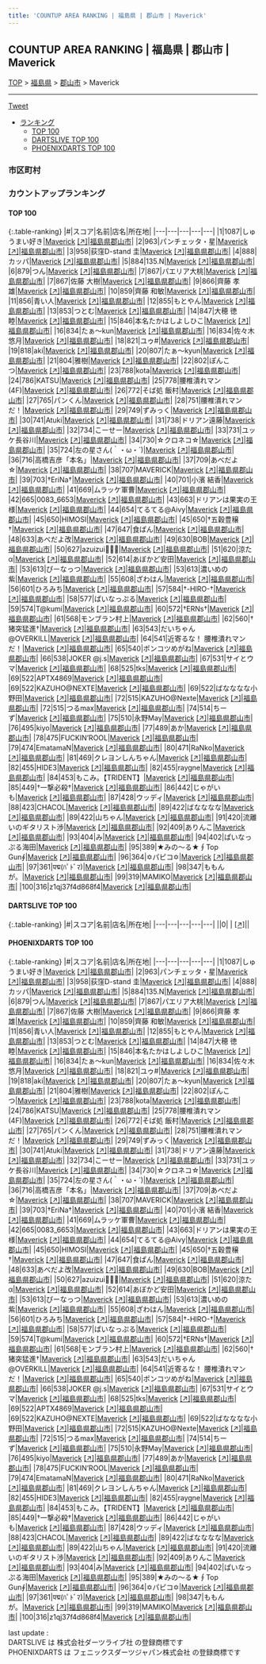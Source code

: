 ```yaml
---
title: 'COUNTUP AREA RANKING | 福島県 | 郡山市 | Maverick'
---
```

## COUNTUP AREA RANKING | 福島県 | 郡山市 | Maverick

[TOP](/darts/rank/) > [福島県](/darts/rank/福島県/) > [郡山市](/darts/rank/福島県/郡山市/) > Maverick

___

<a href="https://twitter.com/share?ref_src=twsrc%5Etfw" data-text="COUNTUP AREA RANKING | 福島県郡山市Maverick" class="twitter-share-button" data-hashtags="DARTSLIVE,PHOENIXDARTS,darts,ダーツ" data-show-count="false">Tweet</a>

* [ランキング](#カウントアップランキング)
    * [TOP 100](#top-100)
    * [DARTSLIVE TOP 100](#dartslive-top-100)
    * [PHOENIXDARTS TOP 100](#phoenixdarts-top-100)

### 市区町村

<ul>

</ul>

### カウントアップランキング

#### TOP 100



{:.table-ranking}
|#|スコア|名前|店名|所在地|
|---|---|---|---|---|
|1|1087|<span class="rank-name-pd">しゅうまい好き</span>|<a href="/darts/rank/shops/8851.html">Maverick</a> <a href="https://vs.phoenixdarts.com/jp/shop/shopDetailInfo/s_8851?s_seq=8851">[↗]</a>|<a href="/darts/rank/福島県/郡山市">福島県郡山市</a>|
|2|963|<span class="rank-name-pd">パンチェッタ・星</span>|<a href="/darts/rank/shops/8851.html">Maverick</a> <a href="https://vs.phoenixdarts.com/jp/shop/shopDetailInfo/s_8851?s_seq=8851">[↗]</a>|<a href="/darts/rank/福島県/郡山市">福島県郡山市</a>|
|3|958|<span class="rank-name-pd">荻窪D-stand 圭</span>|<a href="/darts/rank/shops/8851.html">Maverick</a> <a href="https://vs.phoenixdarts.com/jp/shop/shopDetailInfo/s_8851?s_seq=8851">[↗]</a>|<a href="/darts/rank/福島県/郡山市">福島県郡山市</a>|
|4|888|<span class="rank-name-pd">カッパ</span>|<a href="/darts/rank/shops/8851.html">Maverick</a> <a href="https://vs.phoenixdarts.com/jp/shop/shopDetailInfo/s_8851?s_seq=8851">[↗]</a>|<a href="/darts/rank/福島県/郡山市">福島県郡山市</a>|
|5|884|<span class="rank-name-pd">135.N</span>|<a href="/darts/rank/shops/8851.html">Maverick</a> <a href="https://vs.phoenixdarts.com/jp/shop/shopDetailInfo/s_8851?s_seq=8851">[↗]</a>|<a href="/darts/rank/福島県/郡山市">福島県郡山市</a>|
|6|879|<span class="rank-name-pd">つん</span>|<a href="/darts/rank/shops/8851.html">Maverick</a> <a href="https://vs.phoenixdarts.com/jp/shop/shopDetailInfo/s_8851?s_seq=8851">[↗]</a>|<a href="/darts/rank/福島県/郡山市">福島県郡山市</a>|
|7|867|<span class="rank-name-pd">パエリア大桃</span>|<a href="/darts/rank/shops/8851.html">Maverick</a> <a href="https://vs.phoenixdarts.com/jp/shop/shopDetailInfo/s_8851?s_seq=8851">[↗]</a>|<a href="/darts/rank/福島県/郡山市">福島県郡山市</a>|
|7|867|<span class="rank-name-pd"><span class="pro-icon-pd"></span>佐藤 大樹</span>|<a href="/darts/rank/shops/8851.html">Maverick</a> <a href="https://vs.phoenixdarts.com/jp/shop/shopDetailInfo/s_8851?s_seq=8851">[↗]</a>|<a href="/darts/rank/福島県/郡山市">福島県郡山市</a>|
|9|866|<span class="rank-name-pd">齊藤 孝雄</span>|<a href="/darts/rank/shops/8851.html">Maverick</a> <a href="https://vs.phoenixdarts.com/jp/shop/shopDetailInfo/s_8851?s_seq=8851">[↗]</a>|<a href="/darts/rank/福島県/郡山市">福島県郡山市</a>|
|10|859|<span class="rank-name-pd"><span class="pro-icon-pd"></span>齊藤 和敏</span>|<a href="/darts/rank/shops/8851.html">Maverick</a> <a href="https://vs.phoenixdarts.com/jp/shop/shopDetailInfo/s_8851?s_seq=8851">[↗]</a>|<a href="/darts/rank/福島県/郡山市">福島県郡山市</a>|
|11|856|<span class="rank-name-pd">青い人</span>|<a href="/darts/rank/shops/8851.html">Maverick</a> <a href="https://vs.phoenixdarts.com/jp/shop/shopDetailInfo/s_8851?s_seq=8851">[↗]</a>|<a href="/darts/rank/福島県/郡山市">福島県郡山市</a>|
|12|855|<span class="rank-name-pd">もとやん</span>|<a href="/darts/rank/shops/8851.html">Maverick</a> <a href="https://vs.phoenixdarts.com/jp/shop/shopDetailInfo/s_8851?s_seq=8851">[↗]</a>|<a href="/darts/rank/福島県/郡山市">福島県郡山市</a>|
|13|853|<span class="rank-name-pd">つとむ</span>|<a href="/darts/rank/shops/8851.html">Maverick</a> <a href="https://vs.phoenixdarts.com/jp/shop/shopDetailInfo/s_8851?s_seq=8851">[↗]</a>|<a href="/darts/rank/福島県/郡山市">福島県郡山市</a>|
|14|847|<span class="rank-name-pd"><span class="pro-icon-pd"></span>大穂  徳睦</span>|<a href="/darts/rank/shops/8851.html">Maverick</a> <a href="https://vs.phoenixdarts.com/jp/shop/shopDetailInfo/s_8851?s_seq=8851">[↗]</a>|<a href="/darts/rank/福島県/郡山市">福島県郡山市</a>|
|15|846|<span class="rank-name-pd">本名たかはしよしひこ</span>|<a href="/darts/rank/shops/8851.html">Maverick</a> <a href="https://vs.phoenixdarts.com/jp/shop/shopDetailInfo/s_8851?s_seq=8851">[↗]</a>|<a href="/darts/rank/福島県/郡山市">福島県郡山市</a>|
|16|834|<span class="rank-name-pd">たぁ～kun</span>|<a href="/darts/rank/shops/8851.html">Maverick</a> <a href="https://vs.phoenixdarts.com/jp/shop/shopDetailInfo/s_8851?s_seq=8851">[↗]</a>|<a href="/darts/rank/福島県/郡山市">福島県郡山市</a>|
|16|834|<span class="rank-name-pd">佐々木悠月</span>|<a href="/darts/rank/shops/8851.html">Maverick</a> <a href="https://vs.phoenixdarts.com/jp/shop/shopDetailInfo/s_8851?s_seq=8851">[↗]</a>|<a href="/darts/rank/福島県/郡山市">福島県郡山市</a>|
|18|821|<span class="rank-name-pd">ユゥ#</span>|<a href="/darts/rank/shops/8851.html">Maverick</a> <a href="https://vs.phoenixdarts.com/jp/shop/shopDetailInfo/s_8851?s_seq=8851">[↗]</a>|<a href="/darts/rank/福島県/郡山市">福島県郡山市</a>|
|19|818|<span class="rank-name-pd">aki</span>|<a href="/darts/rank/shops/8851.html">Maverick</a> <a href="https://vs.phoenixdarts.com/jp/shop/shopDetailInfo/s_8851?s_seq=8851">[↗]</a>|<a href="/darts/rank/福島県/郡山市">福島県郡山市</a>|
|20|807|<span class="rank-name-pd">たぁ～kyun</span>|<a href="/darts/rank/shops/8851.html">Maverick</a> <a href="https://vs.phoenixdarts.com/jp/shop/shopDetailInfo/s_8851?s_seq=8851">[↗]</a>|<a href="/darts/rank/福島県/郡山市">福島県郡山市</a>|
|21|804|<span class="rank-name-pd">雅樹</span>|<a href="/darts/rank/shops/8851.html">Maverick</a> <a href="https://vs.phoenixdarts.com/jp/shop/shopDetailInfo/s_8851?s_seq=8851">[↗]</a>|<a href="/darts/rank/福島県/郡山市">福島県郡山市</a>|
|22|802|<span class="rank-name-pd">ぽんこつ</span>|<a href="/darts/rank/shops/8851.html">Maverick</a> <a href="https://vs.phoenixdarts.com/jp/shop/shopDetailInfo/s_8851?s_seq=8851">[↗]</a>|<a href="/darts/rank/福島県/郡山市">福島県郡山市</a>|
|23|788|<span class="rank-name-pd">kota</span>|<a href="/darts/rank/shops/8851.html">Maverick</a> <a href="https://vs.phoenixdarts.com/jp/shop/shopDetailInfo/s_8851?s_seq=8851">[↗]</a>|<a href="/darts/rank/福島県/郡山市">福島県郡山市</a>|
|24|786|<span class="rank-name-pd">KATSU</span>|<a href="/darts/rank/shops/8851.html">Maverick</a> <a href="https://vs.phoenixdarts.com/jp/shop/shopDetailInfo/s_8851?s_seq=8851">[↗]</a>|<a href="/darts/rank/福島県/郡山市">福島県郡山市</a>|
|25|778|<span class="rank-name-pd">腰椎潰れマン(4F)</span>|<a href="/darts/rank/shops/8851.html">Maverick</a> <a href="https://vs.phoenixdarts.com/jp/shop/shopDetailInfo/s_8851?s_seq=8851">[↗]</a>|<a href="/darts/rank/福島県/郡山市">福島県郡山市</a>|
|26|772|<span class="rank-name-pd">そば処 飯村</span>|<a href="/darts/rank/shops/8851.html">Maverick</a> <a href="https://vs.phoenixdarts.com/jp/shop/shopDetailInfo/s_8851?s_seq=8851">[↗]</a>|<a href="/darts/rank/福島県/郡山市">福島県郡山市</a>|
|27|765|<span class="rank-name-pd">パンくん</span>|<a href="/darts/rank/shops/8851.html">Maverick</a> <a href="https://vs.phoenixdarts.com/jp/shop/shopDetailInfo/s_8851?s_seq=8851">[↗]</a>|<a href="/darts/rank/福島県/郡山市">福島県郡山市</a>|
|28|751|<span class="rank-name-pd">腰椎潰れマンだ！</span>|<a href="/darts/rank/shops/8851.html">Maverick</a> <a href="https://vs.phoenixdarts.com/jp/shop/shopDetailInfo/s_8851?s_seq=8851">[↗]</a>|<a href="/darts/rank/福島県/郡山市">福島県郡山市</a>|
|29|749|<span class="rank-name-pd">ずみっく</span>|<a href="/darts/rank/shops/8851.html">Maverick</a> <a href="https://vs.phoenixdarts.com/jp/shop/shopDetailInfo/s_8851?s_seq=8851">[↗]</a>|<a href="/darts/rank/福島県/郡山市">福島県郡山市</a>|
|30|741|<span class="rank-name-pd">Atuki</span>|<a href="/darts/rank/shops/8851.html">Maverick</a> <a href="https://vs.phoenixdarts.com/jp/shop/shopDetailInfo/s_8851?s_seq=8851">[↗]</a>|<a href="/darts/rank/福島県/郡山市">福島県郡山市</a>|
|31|738|<span class="rank-name-pd">ドリアン遠藤</span>|<a href="/darts/rank/shops/8851.html">Maverick</a> <a href="https://vs.phoenixdarts.com/jp/shop/shopDetailInfo/s_8851?s_seq=8851">[↗]</a>|<a href="/darts/rank/福島県/郡山市">福島県郡山市</a>|
|32|734|<span class="rank-name-pd">こーせー</span>|<a href="/darts/rank/shops/8851.html">Maverick</a> <a href="https://vs.phoenixdarts.com/jp/shop/shopDetailInfo/s_8851?s_seq=8851">[↗]</a>|<a href="/darts/rank/福島県/郡山市">福島県郡山市</a>|
|33|731|<span class="rank-name-pd">ユッケ長谷川</span>|<a href="/darts/rank/shops/8851.html">Maverick</a> <a href="https://vs.phoenixdarts.com/jp/shop/shopDetailInfo/s_8851?s_seq=8851">[↗]</a>|<a href="/darts/rank/福島県/郡山市">福島県郡山市</a>|
|34|730|<span class="rank-name-pd">☆クロネコ☆</span>|<a href="/darts/rank/shops/8851.html">Maverick</a> <a href="https://vs.phoenixdarts.com/jp/shop/shopDetailInfo/s_8851?s_seq=8851">[↗]</a>|<a href="/darts/rank/福島県/郡山市">福島県郡山市</a>|
|35|724|<span class="rank-name-pd">左の星さん(｀・ω・´)</span>|<a href="/darts/rank/shops/8851.html">Maverick</a> <a href="https://vs.phoenixdarts.com/jp/shop/shopDetailInfo/s_8851?s_seq=8851">[↗]</a>|<a href="/darts/rank/福島県/郡山市">福島県郡山市</a>|
|36|716|<span class="rank-name-pd">高橋吉彦「本名」</span>|<a href="/darts/rank/shops/8851.html">Maverick</a> <a href="https://vs.phoenixdarts.com/jp/shop/shopDetailInfo/s_8851?s_seq=8851">[↗]</a>|<a href="/darts/rank/福島県/郡山市">福島県郡山市</a>|
|37|709|<span class="rank-name-pd">あべだよ☆</span>|<a href="/darts/rank/shops/8851.html">Maverick</a> <a href="https://vs.phoenixdarts.com/jp/shop/shopDetailInfo/s_8851?s_seq=8851">[↗]</a>|<a href="/darts/rank/福島県/郡山市">福島県郡山市</a>|
|38|707|<span class="rank-name-pd">MAVERICK</span>|<a href="/darts/rank/shops/8851.html">Maverick</a> <a href="https://vs.phoenixdarts.com/jp/shop/shopDetailInfo/s_8851?s_seq=8851">[↗]</a>|<a href="/darts/rank/福島県/郡山市">福島県郡山市</a>|
|39|703|<span class="rank-name-pd">†EriNa†</span>|<a href="/darts/rank/shops/8851.html">Maverick</a> <a href="https://vs.phoenixdarts.com/jp/shop/shopDetailInfo/s_8851?s_seq=8851">[↗]</a>|<a href="/darts/rank/福島県/郡山市">福島県郡山市</a>|
|40|701|<span class="rank-name-pd"><span class="pro-icon-pd"></span>小濱 結香</span>|<a href="/darts/rank/shops/8851.html">Maverick</a> <a href="https://vs.phoenixdarts.com/jp/shop/shopDetailInfo/s_8851?s_seq=8851">[↗]</a>|<a href="/darts/rank/福島県/郡山市">福島県郡山市</a>|
|41|669|<span class="rank-name-pd">ムラッケ軍曹</span>|<a href="/darts/rank/shops/8851.html">Maverick</a> <a href="https://vs.phoenixdarts.com/jp/shop/shopDetailInfo/s_8851?s_seq=8851">[↗]</a>|<a href="/darts/rank/福島県/郡山市">福島県郡山市</a>|
|42|665|<span class="rank-name-pd">0083_6653</span>|<a href="/darts/rank/shops/8851.html">Maverick</a> <a href="https://vs.phoenixdarts.com/jp/shop/shopDetailInfo/s_8851?s_seq=8851">[↗]</a>|<a href="/darts/rank/福島県/郡山市">福島県郡山市</a>|
|43|663|<span class="rank-name-pd">ドリアンは果実の王様</span>|<a href="/darts/rank/shops/8851.html">Maverick</a> <a href="https://vs.phoenixdarts.com/jp/shop/shopDetailInfo/s_8851?s_seq=8851">[↗]</a>|<a href="/darts/rank/福島県/郡山市">福島県郡山市</a>|
|44|654|<span class="rank-name-pd">てるてる@Aivy</span>|<a href="/darts/rank/shops/8851.html">Maverick</a> <a href="https://vs.phoenixdarts.com/jp/shop/shopDetailInfo/s_8851?s_seq=8851">[↗]</a>|<a href="/darts/rank/福島県/郡山市">福島県郡山市</a>|
|45|650|<span class="rank-name-pd">HIMOSI</span>|<a href="/darts/rank/shops/8851.html">Maverick</a> <a href="https://vs.phoenixdarts.com/jp/shop/shopDetailInfo/s_8851?s_seq=8851">[↗]</a>|<a href="/darts/rank/福島県/郡山市">福島県郡山市</a>|
|45|650|<span class="rank-name-pd">†五穀豊穣†</span>|<a href="/darts/rank/shops/8851.html">Maverick</a> <a href="https://vs.phoenixdarts.com/jp/shop/shopDetailInfo/s_8851?s_seq=8851">[↗]</a>|<a href="/darts/rank/福島県/郡山市">福島県郡山市</a>|
|47|647|<span class="rank-name-pd">食ぱん</span>|<a href="/darts/rank/shops/8851.html">Maverick</a> <a href="https://vs.phoenixdarts.com/jp/shop/shopDetailInfo/s_8851?s_seq=8851">[↗]</a>|<a href="/darts/rank/福島県/郡山市">福島県郡山市</a>|
|48|633|<span class="rank-name-pd">あべだよ改</span>|<a href="/darts/rank/shops/8851.html">Maverick</a> <a href="https://vs.phoenixdarts.com/jp/shop/shopDetailInfo/s_8851?s_seq=8851">[↗]</a>|<a href="/darts/rank/福島県/郡山市">福島県郡山市</a>|
|49|630|<span class="rank-name-pd">BOB</span>|<a href="/darts/rank/shops/8851.html">Maverick</a> <a href="https://vs.phoenixdarts.com/jp/shop/shopDetailInfo/s_8851?s_seq=8851">[↗]</a>|<a href="/darts/rank/福島県/郡山市">福島県郡山市</a>|
|50|627|<span class="rank-name-pd">azuizui‪‪ꪔ̤̫‬</span>|<a href="/darts/rank/shops/8851.html">Maverick</a> <a href="https://vs.phoenixdarts.com/jp/shop/shopDetailInfo/s_8851?s_seq=8851">[↗]</a>|<a href="/darts/rank/福島県/郡山市">福島県郡山市</a>|
|51|620|<span class="rank-name-pd">涼た   α</span>|<a href="/darts/rank/shops/8851.html">Maverick</a> <a href="https://vs.phoenixdarts.com/jp/shop/shopDetailInfo/s_8851?s_seq=8851">[↗]</a>|<a href="/darts/rank/福島県/郡山市">福島県郡山市</a>|
|52|614|<span class="rank-name-pd">あぼかど安田</span>|<a href="/darts/rank/shops/8851.html">Maverick</a> <a href="https://vs.phoenixdarts.com/jp/shop/shopDetailInfo/s_8851?s_seq=8851">[↗]</a>|<a href="/darts/rank/福島県/郡山市">福島県郡山市</a>|
|53|613|<span class="rank-name-pd">ぴーなっつ</span>|<a href="/darts/rank/shops/8851.html">Maverick</a> <a href="https://vs.phoenixdarts.com/jp/shop/shopDetailInfo/s_8851?s_seq=8851">[↗]</a>|<a href="/darts/rank/福島県/郡山市">福島県郡山市</a>|
|53|613|<span class="rank-name-pd">濃いめの紫</span>|<a href="/darts/rank/shops/8851.html">Maverick</a> <a href="https://vs.phoenixdarts.com/jp/shop/shopDetailInfo/s_8851?s_seq=8851">[↗]</a>|<a href="/darts/rank/福島県/郡山市">福島県郡山市</a>|
|55|608|<span class="rank-name-pd">ざわはん</span>|<a href="/darts/rank/shops/8851.html">Maverick</a> <a href="https://vs.phoenixdarts.com/jp/shop/shopDetailInfo/s_8851?s_seq=8851">[↗]</a>|<a href="/darts/rank/福島県/郡山市">福島県郡山市</a>|
|56|601|<span class="rank-name-pd">ひろみち</span>|<a href="/darts/rank/shops/8851.html">Maverick</a> <a href="https://vs.phoenixdarts.com/jp/shop/shopDetailInfo/s_8851?s_seq=8851">[↗]</a>|<a href="/darts/rank/福島県/郡山市">福島県郡山市</a>|
|57|584|<span class="rank-name-pd">†-HIRO-†</span>|<a href="/darts/rank/shops/8851.html">Maverick</a> <a href="https://vs.phoenixdarts.com/jp/shop/shopDetailInfo/s_8851?s_seq=8851">[↗]</a>|<a href="/darts/rank/福島県/郡山市">福島県郡山市</a>|
|58|577|<span class="rank-name-pd">ぱいなっぷる</span>|<a href="/darts/rank/shops/8851.html">Maverick</a> <a href="https://vs.phoenixdarts.com/jp/shop/shopDetailInfo/s_8851?s_seq=8851">[↗]</a>|<a href="/darts/rank/福島県/郡山市">福島県郡山市</a>|
|59|574|<span class="rank-name-pd">T@kumi</span>|<a href="/darts/rank/shops/8851.html">Maverick</a> <a href="https://vs.phoenixdarts.com/jp/shop/shopDetailInfo/s_8851?s_seq=8851">[↗]</a>|<a href="/darts/rank/福島県/郡山市">福島県郡山市</a>|
|60|572|<span class="rank-name-pd">†ERNs†</span>|<a href="/darts/rank/shops/8851.html">Maverick</a> <a href="https://vs.phoenixdarts.com/jp/shop/shopDetailInfo/s_8851?s_seq=8851">[↗]</a>|<a href="/darts/rank/福島県/郡山市">福島県郡山市</a>|
|61|568|<span class="rank-name-pd">モンブラン村上</span>|<a href="/darts/rank/shops/8851.html">Maverick</a> <a href="https://vs.phoenixdarts.com/jp/shop/shopDetailInfo/s_8851?s_seq=8851">[↗]</a>|<a href="/darts/rank/福島県/郡山市">福島県郡山市</a>|
|62|560|<span class="rank-name-pd">†猪突猛進†</span>|<a href="/darts/rank/shops/8851.html">Maverick</a> <a href="https://vs.phoenixdarts.com/jp/shop/shopDetailInfo/s_8851?s_seq=8851">[↗]</a>|<a href="/darts/rank/福島県/郡山市">福島県郡山市</a>|
|63|543|<span class="rank-name-pd">だいちゃん@OVERKILL</span>|<a href="/darts/rank/shops/8851.html">Maverick</a> <a href="https://vs.phoenixdarts.com/jp/shop/shopDetailInfo/s_8851?s_seq=8851">[↗]</a>|<a href="/darts/rank/福島県/郡山市">福島県郡山市</a>|
|64|541|<span class="rank-name-pd">近寄るな！ 腰椎潰れマンだ！</span>|<a href="/darts/rank/shops/8851.html">Maverick</a> <a href="https://vs.phoenixdarts.com/jp/shop/shopDetailInfo/s_8851?s_seq=8851">[↗]</a>|<a href="/darts/rank/福島県/郡山市">福島県郡山市</a>|
|65|540|<span class="rank-name-pd">ポンコツめがね</span>|<a href="/darts/rank/shops/8851.html">Maverick</a> <a href="https://vs.phoenixdarts.com/jp/shop/shopDetailInfo/s_8851?s_seq=8851">[↗]</a>|<a href="/darts/rank/福島県/郡山市">福島県郡山市</a>|
|66|538|<span class="rank-name-pd">JOKER @j.s</span>|<a href="/darts/rank/shops/8851.html">Maverick</a> <a href="https://vs.phoenixdarts.com/jp/shop/shopDetailInfo/s_8851?s_seq=8851">[↗]</a>|<a href="/darts/rank/福島県/郡山市">福島県郡山市</a>|
|67|531|<span class="rank-name-pd">サイとウマ</span>|<a href="/darts/rank/shops/8851.html">Maverick</a> <a href="https://vs.phoenixdarts.com/jp/shop/shopDetailInfo/s_8851?s_seq=8851">[↗]</a>|<a href="/darts/rank/福島県/郡山市">福島県郡山市</a>|
|68|525|<span class="rank-name-pd">tks</span>|<a href="/darts/rank/shops/8851.html">Maverick</a> <a href="https://vs.phoenixdarts.com/jp/shop/shopDetailInfo/s_8851?s_seq=8851">[↗]</a>|<a href="/darts/rank/福島県/郡山市">福島県郡山市</a>|
|69|522|<span class="rank-name-pd">APTX4869</span>|<a href="/darts/rank/shops/8851.html">Maverick</a> <a href="https://vs.phoenixdarts.com/jp/shop/shopDetailInfo/s_8851?s_seq=8851">[↗]</a>|<a href="/darts/rank/福島県/郡山市">福島県郡山市</a>|
|69|522|<span class="rank-name-pd">KAZUHO@NEXTE</span>|<a href="/darts/rank/shops/8851.html">Maverick</a> <a href="https://vs.phoenixdarts.com/jp/shop/shopDetailInfo/s_8851?s_seq=8851">[↗]</a>|<a href="/darts/rank/福島県/郡山市">福島県郡山市</a>|
|69|522|<span class="rank-name-pd">ばなななな小野田</span>|<a href="/darts/rank/shops/8851.html">Maverick</a> <a href="https://vs.phoenixdarts.com/jp/shop/shopDetailInfo/s_8851?s_seq=8851">[↗]</a>|<a href="/darts/rank/福島県/郡山市">福島県郡山市</a>|
|72|515|<span class="rank-name-pd">KAZUHO@Nexte</span>|<a href="/darts/rank/shops/8851.html">Maverick</a> <a href="https://vs.phoenixdarts.com/jp/shop/shopDetailInfo/s_8851?s_seq=8851">[↗]</a>|<a href="/darts/rank/福島県/郡山市">福島県郡山市</a>|
|72|515|<span class="rank-name-pd">つるmax</span>|<a href="/darts/rank/shops/8851.html">Maverick</a> <a href="https://vs.phoenixdarts.com/jp/shop/shopDetailInfo/s_8851?s_seq=8851">[↗]</a>|<a href="/darts/rank/福島県/郡山市">福島県郡山市</a>|
|74|514|<span class="rank-name-pd">ちーず</span>|<a href="/darts/rank/shops/8851.html">Maverick</a> <a href="https://vs.phoenixdarts.com/jp/shop/shopDetailInfo/s_8851?s_seq=8851">[↗]</a>|<a href="/darts/rank/福島県/郡山市">福島県郡山市</a>|
|75|510|<span class="rank-name-pd">永野May</span>|<a href="/darts/rank/shops/8851.html">Maverick</a> <a href="https://vs.phoenixdarts.com/jp/shop/shopDetailInfo/s_8851?s_seq=8851">[↗]</a>|<a href="/darts/rank/福島県/郡山市">福島県郡山市</a>|
|76|495|<span class="rank-name-pd">kiyo</span>|<a href="/darts/rank/shops/8851.html">Maverick</a> <a href="https://vs.phoenixdarts.com/jp/shop/shopDetailInfo/s_8851?s_seq=8851">[↗]</a>|<a href="/darts/rank/福島県/郡山市">福島県郡山市</a>|
|77|489|<span class="rank-name-pd">あか</span>|<a href="/darts/rank/shops/8851.html">Maverick</a> <a href="https://vs.phoenixdarts.com/jp/shop/shopDetailInfo/s_8851?s_seq=8851">[↗]</a>|<a href="/darts/rank/福島県/郡山市">福島県郡山市</a>|
|78|475|<span class="rank-name-pd">FUCKIN’ROOL</span>|<a href="/darts/rank/shops/8851.html">Maverick</a> <a href="https://vs.phoenixdarts.com/jp/shop/shopDetailInfo/s_8851?s_seq=8851">[↗]</a>|<a href="/darts/rank/福島県/郡山市">福島県郡山市</a>|
|79|474|<span class="rank-name-pd">EmatamaN</span>|<a href="/darts/rank/shops/8851.html">Maverick</a> <a href="https://vs.phoenixdarts.com/jp/shop/shopDetailInfo/s_8851?s_seq=8851">[↗]</a>|<a href="/darts/rank/福島県/郡山市">福島県郡山市</a>|
|80|471|<span class="rank-name-pd">RaNko</span>|<a href="/darts/rank/shops/8851.html">Maverick</a> <a href="https://vs.phoenixdarts.com/jp/shop/shopDetailInfo/s_8851?s_seq=8851">[↗]</a>|<a href="/darts/rank/福島県/郡山市">福島県郡山市</a>|
|81|469|<span class="rank-name-pd">クレヨンしんちゃん</span>|<a href="/darts/rank/shops/8851.html">Maverick</a> <a href="https://vs.phoenixdarts.com/jp/shop/shopDetailInfo/s_8851?s_seq=8851">[↗]</a>|<a href="/darts/rank/福島県/郡山市">福島県郡山市</a>|
|82|455|<span class="rank-name-pd">HIDE3</span>|<a href="/darts/rank/shops/8851.html">Maverick</a> <a href="https://vs.phoenixdarts.com/jp/shop/shopDetailInfo/s_8851?s_seq=8851">[↗]</a>|<a href="/darts/rank/福島県/郡山市">福島県郡山市</a>|
|82|455|<span class="rank-name-pd">raygne</span>|<a href="/darts/rank/shops/8851.html">Maverick</a> <a href="https://vs.phoenixdarts.com/jp/shop/shopDetailInfo/s_8851?s_seq=8851">[↗]</a>|<a href="/darts/rank/福島県/郡山市">福島県郡山市</a>|
|84|453|<span class="rank-name-pd">もこみ。【TRIDENT】</span>|<a href="/darts/rank/shops/8851.html">Maverick</a> <a href="https://vs.phoenixdarts.com/jp/shop/shopDetailInfo/s_8851?s_seq=8851">[↗]</a>|<a href="/darts/rank/福島県/郡山市">福島県郡山市</a>|
|85|449|<span class="rank-name-pd">†一撃必殺†</span>|<a href="/darts/rank/shops/8851.html">Maverick</a> <a href="https://vs.phoenixdarts.com/jp/shop/shopDetailInfo/s_8851?s_seq=8851">[↗]</a>|<a href="/darts/rank/福島県/郡山市">福島県郡山市</a>|
|86|442|<span class="rank-name-pd">じゃがいも</span>|<a href="/darts/rank/shops/8851.html">Maverick</a> <a href="https://vs.phoenixdarts.com/jp/shop/shopDetailInfo/s_8851?s_seq=8851">[↗]</a>|<a href="/darts/rank/福島県/郡山市">福島県郡山市</a>|
|87|428|<span class="rank-name-pd">ウッディ</span>|<a href="/darts/rank/shops/8851.html">Maverick</a> <a href="https://vs.phoenixdarts.com/jp/shop/shopDetailInfo/s_8851?s_seq=8851">[↗]</a>|<a href="/darts/rank/福島県/郡山市">福島県郡山市</a>|
|88|423|<span class="rank-name-pd">CHACOL</span>|<a href="/darts/rank/shops/8851.html">Maverick</a> <a href="https://vs.phoenixdarts.com/jp/shop/shopDetailInfo/s_8851?s_seq=8851">[↗]</a>|<a href="/darts/rank/福島県/郡山市">福島県郡山市</a>|
|89|422|<span class="rank-name-pd">ばなななな</span>|<a href="/darts/rank/shops/8851.html">Maverick</a> <a href="https://vs.phoenixdarts.com/jp/shop/shopDetailInfo/s_8851?s_seq=8851">[↗]</a>|<a href="/darts/rank/福島県/郡山市">福島県郡山市</a>|
|89|422|<span class="rank-name-pd">山ちゃん</span>|<a href="/darts/rank/shops/8851.html">Maverick</a> <a href="https://vs.phoenixdarts.com/jp/shop/shopDetailInfo/s_8851?s_seq=8851">[↗]</a>|<a href="/darts/rank/福島県/郡山市">福島県郡山市</a>|
|91|420|<span class="rank-name-pd">流離いのギタリスト渉</span>|<a href="/darts/rank/shops/8851.html">Maverick</a> <a href="https://vs.phoenixdarts.com/jp/shop/shopDetailInfo/s_8851?s_seq=8851">[↗]</a>|<a href="/darts/rank/福島県/郡山市">福島県郡山市</a>|
|92|409|<span class="rank-name-pd">ありんこ</span>|<a href="/darts/rank/shops/8851.html">Maverick</a> <a href="https://vs.phoenixdarts.com/jp/shop/shopDetailInfo/s_8851?s_seq=8851">[↗]</a>|<a href="/darts/rank/福島県/郡山市">福島県郡山市</a>|
|93|404|<span class="rank-name-pd">み</span>|<a href="/darts/rank/shops/8851.html">Maverick</a> <a href="https://vs.phoenixdarts.com/jp/shop/shopDetailInfo/s_8851?s_seq=8851">[↗]</a>|<a href="/darts/rank/福島県/郡山市">福島県郡山市</a>|
|94|402|<span class="rank-name-pd">ぱいなっぷる海田</span>|<a href="/darts/rank/shops/8851.html">Maverick</a> <a href="https://vs.phoenixdarts.com/jp/shop/shopDetailInfo/s_8851?s_seq=8851">[↗]</a>|<a href="/darts/rank/福島県/郡山市">福島県郡山市</a>|
|95|389|<span class="rank-name-pd">★みの～る★∮Top Gun∮</span>|<a href="/darts/rank/shops/8851.html">Maverick</a> <a href="https://vs.phoenixdarts.com/jp/shop/shopDetailInfo/s_8851?s_seq=8851">[↗]</a>|<a href="/darts/rank/福島県/郡山市">福島県郡山市</a>|
|96|364|<span class="rank-name-pd">✡パピコ✡</span>|<a href="/darts/rank/shops/8851.html">Maverick</a> <a href="https://vs.phoenixdarts.com/jp/shop/shopDetailInfo/s_8851?s_seq=8851">[↗]</a>|<a href="/darts/rank/福島県/郡山市">福島県郡山市</a>|
|97|361|<span class="rank-name-pd">पद्म(ﾊﾟﾄﾞﾏ)</span>|<a href="/darts/rank/shops/8851.html">Maverick</a> <a href="https://vs.phoenixdarts.com/jp/shop/shopDetailInfo/s_8851?s_seq=8851">[↗]</a>|<a href="/darts/rank/福島県/郡山市">福島県郡山市</a>|
|98|347|<span class="rank-name-pd">ももんが。</span>|<a href="/darts/rank/shops/8851.html">Maverick</a> <a href="https://vs.phoenixdarts.com/jp/shop/shopDetailInfo/s_8851?s_seq=8851">[↗]</a>|<a href="/darts/rank/福島県/郡山市">福島県郡山市</a>|
|99|319|<span class="rank-name-pd">MAMIKO</span>|<a href="/darts/rank/shops/8851.html">Maverick</a> <a href="https://vs.phoenixdarts.com/jp/shop/shopDetailInfo/s_8851?s_seq=8851">[↗]</a>|<a href="/darts/rank/福島県/郡山市">福島県郡山市</a>|
|100|316|<span class="rank-name-pd">z1qj37f4d868f4</span>|<a href="/darts/rank/shops/8851.html">Maverick</a> <a href="https://vs.phoenixdarts.com/jp/shop/shopDetailInfo/s_8851?s_seq=8851">[↗]</a>|<a href="/darts/rank/福島県/郡山市">福島県郡山市</a>|


#### DARTSLIVE TOP 100



{:.table-ranking}
|#|スコア|名前|店名|所在地|
|---|---|---|---|---|
||0|<span class="rank-name-dl"> </span>|<a href="/darts/rank/shops/.html"></a> <a href="">[↗]</a>|<a href="/darts/rank//"></a>|


#### PHOENIXDARTS TOP 100



{:.table-ranking}
|#|スコア|名前|店名|所在地|
|---|---|---|---|---|
|1|1087|<span class="rank-name-pd">しゅうまい好き</span>|<a href="/darts/rank/shops/8851.html">Maverick</a> <a href="https://vs.phoenixdarts.com/jp/shop/shopDetailInfo/s_8851?s_seq=8851">[↗]</a>|<a href="/darts/rank/福島県/郡山市">福島県郡山市</a>|
|2|963|<span class="rank-name-pd">パンチェッタ・星</span>|<a href="/darts/rank/shops/8851.html">Maverick</a> <a href="https://vs.phoenixdarts.com/jp/shop/shopDetailInfo/s_8851?s_seq=8851">[↗]</a>|<a href="/darts/rank/福島県/郡山市">福島県郡山市</a>|
|3|958|<span class="rank-name-pd">荻窪D-stand 圭</span>|<a href="/darts/rank/shops/8851.html">Maverick</a> <a href="https://vs.phoenixdarts.com/jp/shop/shopDetailInfo/s_8851?s_seq=8851">[↗]</a>|<a href="/darts/rank/福島県/郡山市">福島県郡山市</a>|
|4|888|<span class="rank-name-pd">カッパ</span>|<a href="/darts/rank/shops/8851.html">Maverick</a> <a href="https://vs.phoenixdarts.com/jp/shop/shopDetailInfo/s_8851?s_seq=8851">[↗]</a>|<a href="/darts/rank/福島県/郡山市">福島県郡山市</a>|
|5|884|<span class="rank-name-pd">135.N</span>|<a href="/darts/rank/shops/8851.html">Maverick</a> <a href="https://vs.phoenixdarts.com/jp/shop/shopDetailInfo/s_8851?s_seq=8851">[↗]</a>|<a href="/darts/rank/福島県/郡山市">福島県郡山市</a>|
|6|879|<span class="rank-name-pd">つん</span>|<a href="/darts/rank/shops/8851.html">Maverick</a> <a href="https://vs.phoenixdarts.com/jp/shop/shopDetailInfo/s_8851?s_seq=8851">[↗]</a>|<a href="/darts/rank/福島県/郡山市">福島県郡山市</a>|
|7|867|<span class="rank-name-pd">パエリア大桃</span>|<a href="/darts/rank/shops/8851.html">Maverick</a> <a href="https://vs.phoenixdarts.com/jp/shop/shopDetailInfo/s_8851?s_seq=8851">[↗]</a>|<a href="/darts/rank/福島県/郡山市">福島県郡山市</a>|
|7|867|<span class="rank-name-pd"><span class="pro-icon-pd"></span>佐藤 大樹</span>|<a href="/darts/rank/shops/8851.html">Maverick</a> <a href="https://vs.phoenixdarts.com/jp/shop/shopDetailInfo/s_8851?s_seq=8851">[↗]</a>|<a href="/darts/rank/福島県/郡山市">福島県郡山市</a>|
|9|866|<span class="rank-name-pd">齊藤 孝雄</span>|<a href="/darts/rank/shops/8851.html">Maverick</a> <a href="https://vs.phoenixdarts.com/jp/shop/shopDetailInfo/s_8851?s_seq=8851">[↗]</a>|<a href="/darts/rank/福島県/郡山市">福島県郡山市</a>|
|10|859|<span class="rank-name-pd"><span class="pro-icon-pd"></span>齊藤 和敏</span>|<a href="/darts/rank/shops/8851.html">Maverick</a> <a href="https://vs.phoenixdarts.com/jp/shop/shopDetailInfo/s_8851?s_seq=8851">[↗]</a>|<a href="/darts/rank/福島県/郡山市">福島県郡山市</a>|
|11|856|<span class="rank-name-pd">青い人</span>|<a href="/darts/rank/shops/8851.html">Maverick</a> <a href="https://vs.phoenixdarts.com/jp/shop/shopDetailInfo/s_8851?s_seq=8851">[↗]</a>|<a href="/darts/rank/福島県/郡山市">福島県郡山市</a>|
|12|855|<span class="rank-name-pd">もとやん</span>|<a href="/darts/rank/shops/8851.html">Maverick</a> <a href="https://vs.phoenixdarts.com/jp/shop/shopDetailInfo/s_8851?s_seq=8851">[↗]</a>|<a href="/darts/rank/福島県/郡山市">福島県郡山市</a>|
|13|853|<span class="rank-name-pd">つとむ</span>|<a href="/darts/rank/shops/8851.html">Maverick</a> <a href="https://vs.phoenixdarts.com/jp/shop/shopDetailInfo/s_8851?s_seq=8851">[↗]</a>|<a href="/darts/rank/福島県/郡山市">福島県郡山市</a>|
|14|847|<span class="rank-name-pd"><span class="pro-icon-pd"></span>大穂  徳睦</span>|<a href="/darts/rank/shops/8851.html">Maverick</a> <a href="https://vs.phoenixdarts.com/jp/shop/shopDetailInfo/s_8851?s_seq=8851">[↗]</a>|<a href="/darts/rank/福島県/郡山市">福島県郡山市</a>|
|15|846|<span class="rank-name-pd">本名たかはしよしひこ</span>|<a href="/darts/rank/shops/8851.html">Maverick</a> <a href="https://vs.phoenixdarts.com/jp/shop/shopDetailInfo/s_8851?s_seq=8851">[↗]</a>|<a href="/darts/rank/福島県/郡山市">福島県郡山市</a>|
|16|834|<span class="rank-name-pd">たぁ～kun</span>|<a href="/darts/rank/shops/8851.html">Maverick</a> <a href="https://vs.phoenixdarts.com/jp/shop/shopDetailInfo/s_8851?s_seq=8851">[↗]</a>|<a href="/darts/rank/福島県/郡山市">福島県郡山市</a>|
|16|834|<span class="rank-name-pd">佐々木悠月</span>|<a href="/darts/rank/shops/8851.html">Maverick</a> <a href="https://vs.phoenixdarts.com/jp/shop/shopDetailInfo/s_8851?s_seq=8851">[↗]</a>|<a href="/darts/rank/福島県/郡山市">福島県郡山市</a>|
|18|821|<span class="rank-name-pd">ユゥ#</span>|<a href="/darts/rank/shops/8851.html">Maverick</a> <a href="https://vs.phoenixdarts.com/jp/shop/shopDetailInfo/s_8851?s_seq=8851">[↗]</a>|<a href="/darts/rank/福島県/郡山市">福島県郡山市</a>|
|19|818|<span class="rank-name-pd">aki</span>|<a href="/darts/rank/shops/8851.html">Maverick</a> <a href="https://vs.phoenixdarts.com/jp/shop/shopDetailInfo/s_8851?s_seq=8851">[↗]</a>|<a href="/darts/rank/福島県/郡山市">福島県郡山市</a>|
|20|807|<span class="rank-name-pd">たぁ～kyun</span>|<a href="/darts/rank/shops/8851.html">Maverick</a> <a href="https://vs.phoenixdarts.com/jp/shop/shopDetailInfo/s_8851?s_seq=8851">[↗]</a>|<a href="/darts/rank/福島県/郡山市">福島県郡山市</a>|
|21|804|<span class="rank-name-pd">雅樹</span>|<a href="/darts/rank/shops/8851.html">Maverick</a> <a href="https://vs.phoenixdarts.com/jp/shop/shopDetailInfo/s_8851?s_seq=8851">[↗]</a>|<a href="/darts/rank/福島県/郡山市">福島県郡山市</a>|
|22|802|<span class="rank-name-pd">ぽんこつ</span>|<a href="/darts/rank/shops/8851.html">Maverick</a> <a href="https://vs.phoenixdarts.com/jp/shop/shopDetailInfo/s_8851?s_seq=8851">[↗]</a>|<a href="/darts/rank/福島県/郡山市">福島県郡山市</a>|
|23|788|<span class="rank-name-pd">kota</span>|<a href="/darts/rank/shops/8851.html">Maverick</a> <a href="https://vs.phoenixdarts.com/jp/shop/shopDetailInfo/s_8851?s_seq=8851">[↗]</a>|<a href="/darts/rank/福島県/郡山市">福島県郡山市</a>|
|24|786|<span class="rank-name-pd">KATSU</span>|<a href="/darts/rank/shops/8851.html">Maverick</a> <a href="https://vs.phoenixdarts.com/jp/shop/shopDetailInfo/s_8851?s_seq=8851">[↗]</a>|<a href="/darts/rank/福島県/郡山市">福島県郡山市</a>|
|25|778|<span class="rank-name-pd">腰椎潰れマン(4F)</span>|<a href="/darts/rank/shops/8851.html">Maverick</a> <a href="https://vs.phoenixdarts.com/jp/shop/shopDetailInfo/s_8851?s_seq=8851">[↗]</a>|<a href="/darts/rank/福島県/郡山市">福島県郡山市</a>|
|26|772|<span class="rank-name-pd">そば処 飯村</span>|<a href="/darts/rank/shops/8851.html">Maverick</a> <a href="https://vs.phoenixdarts.com/jp/shop/shopDetailInfo/s_8851?s_seq=8851">[↗]</a>|<a href="/darts/rank/福島県/郡山市">福島県郡山市</a>|
|27|765|<span class="rank-name-pd">パンくん</span>|<a href="/darts/rank/shops/8851.html">Maverick</a> <a href="https://vs.phoenixdarts.com/jp/shop/shopDetailInfo/s_8851?s_seq=8851">[↗]</a>|<a href="/darts/rank/福島県/郡山市">福島県郡山市</a>|
|28|751|<span class="rank-name-pd">腰椎潰れマンだ！</span>|<a href="/darts/rank/shops/8851.html">Maverick</a> <a href="https://vs.phoenixdarts.com/jp/shop/shopDetailInfo/s_8851?s_seq=8851">[↗]</a>|<a href="/darts/rank/福島県/郡山市">福島県郡山市</a>|
|29|749|<span class="rank-name-pd">ずみっく</span>|<a href="/darts/rank/shops/8851.html">Maverick</a> <a href="https://vs.phoenixdarts.com/jp/shop/shopDetailInfo/s_8851?s_seq=8851">[↗]</a>|<a href="/darts/rank/福島県/郡山市">福島県郡山市</a>|
|30|741|<span class="rank-name-pd">Atuki</span>|<a href="/darts/rank/shops/8851.html">Maverick</a> <a href="https://vs.phoenixdarts.com/jp/shop/shopDetailInfo/s_8851?s_seq=8851">[↗]</a>|<a href="/darts/rank/福島県/郡山市">福島県郡山市</a>|
|31|738|<span class="rank-name-pd">ドリアン遠藤</span>|<a href="/darts/rank/shops/8851.html">Maverick</a> <a href="https://vs.phoenixdarts.com/jp/shop/shopDetailInfo/s_8851?s_seq=8851">[↗]</a>|<a href="/darts/rank/福島県/郡山市">福島県郡山市</a>|
|32|734|<span class="rank-name-pd">こーせー</span>|<a href="/darts/rank/shops/8851.html">Maverick</a> <a href="https://vs.phoenixdarts.com/jp/shop/shopDetailInfo/s_8851?s_seq=8851">[↗]</a>|<a href="/darts/rank/福島県/郡山市">福島県郡山市</a>|
|33|731|<span class="rank-name-pd">ユッケ長谷川</span>|<a href="/darts/rank/shops/8851.html">Maverick</a> <a href="https://vs.phoenixdarts.com/jp/shop/shopDetailInfo/s_8851?s_seq=8851">[↗]</a>|<a href="/darts/rank/福島県/郡山市">福島県郡山市</a>|
|34|730|<span class="rank-name-pd">☆クロネコ☆</span>|<a href="/darts/rank/shops/8851.html">Maverick</a> <a href="https://vs.phoenixdarts.com/jp/shop/shopDetailInfo/s_8851?s_seq=8851">[↗]</a>|<a href="/darts/rank/福島県/郡山市">福島県郡山市</a>|
|35|724|<span class="rank-name-pd">左の星さん(｀・ω・´)</span>|<a href="/darts/rank/shops/8851.html">Maverick</a> <a href="https://vs.phoenixdarts.com/jp/shop/shopDetailInfo/s_8851?s_seq=8851">[↗]</a>|<a href="/darts/rank/福島県/郡山市">福島県郡山市</a>|
|36|716|<span class="rank-name-pd">高橋吉彦「本名」</span>|<a href="/darts/rank/shops/8851.html">Maverick</a> <a href="https://vs.phoenixdarts.com/jp/shop/shopDetailInfo/s_8851?s_seq=8851">[↗]</a>|<a href="/darts/rank/福島県/郡山市">福島県郡山市</a>|
|37|709|<span class="rank-name-pd">あべだよ☆</span>|<a href="/darts/rank/shops/8851.html">Maverick</a> <a href="https://vs.phoenixdarts.com/jp/shop/shopDetailInfo/s_8851?s_seq=8851">[↗]</a>|<a href="/darts/rank/福島県/郡山市">福島県郡山市</a>|
|38|707|<span class="rank-name-pd">MAVERICK</span>|<a href="/darts/rank/shops/8851.html">Maverick</a> <a href="https://vs.phoenixdarts.com/jp/shop/shopDetailInfo/s_8851?s_seq=8851">[↗]</a>|<a href="/darts/rank/福島県/郡山市">福島県郡山市</a>|
|39|703|<span class="rank-name-pd">†EriNa†</span>|<a href="/darts/rank/shops/8851.html">Maverick</a> <a href="https://vs.phoenixdarts.com/jp/shop/shopDetailInfo/s_8851?s_seq=8851">[↗]</a>|<a href="/darts/rank/福島県/郡山市">福島県郡山市</a>|
|40|701|<span class="rank-name-pd"><span class="pro-icon-pd"></span>小濱 結香</span>|<a href="/darts/rank/shops/8851.html">Maverick</a> <a href="https://vs.phoenixdarts.com/jp/shop/shopDetailInfo/s_8851?s_seq=8851">[↗]</a>|<a href="/darts/rank/福島県/郡山市">福島県郡山市</a>|
|41|669|<span class="rank-name-pd">ムラッケ軍曹</span>|<a href="/darts/rank/shops/8851.html">Maverick</a> <a href="https://vs.phoenixdarts.com/jp/shop/shopDetailInfo/s_8851?s_seq=8851">[↗]</a>|<a href="/darts/rank/福島県/郡山市">福島県郡山市</a>|
|42|665|<span class="rank-name-pd">0083_6653</span>|<a href="/darts/rank/shops/8851.html">Maverick</a> <a href="https://vs.phoenixdarts.com/jp/shop/shopDetailInfo/s_8851?s_seq=8851">[↗]</a>|<a href="/darts/rank/福島県/郡山市">福島県郡山市</a>|
|43|663|<span class="rank-name-pd">ドリアンは果実の王様</span>|<a href="/darts/rank/shops/8851.html">Maverick</a> <a href="https://vs.phoenixdarts.com/jp/shop/shopDetailInfo/s_8851?s_seq=8851">[↗]</a>|<a href="/darts/rank/福島県/郡山市">福島県郡山市</a>|
|44|654|<span class="rank-name-pd">てるてる@Aivy</span>|<a href="/darts/rank/shops/8851.html">Maverick</a> <a href="https://vs.phoenixdarts.com/jp/shop/shopDetailInfo/s_8851?s_seq=8851">[↗]</a>|<a href="/darts/rank/福島県/郡山市">福島県郡山市</a>|
|45|650|<span class="rank-name-pd">HIMOSI</span>|<a href="/darts/rank/shops/8851.html">Maverick</a> <a href="https://vs.phoenixdarts.com/jp/shop/shopDetailInfo/s_8851?s_seq=8851">[↗]</a>|<a href="/darts/rank/福島県/郡山市">福島県郡山市</a>|
|45|650|<span class="rank-name-pd">†五穀豊穣†</span>|<a href="/darts/rank/shops/8851.html">Maverick</a> <a href="https://vs.phoenixdarts.com/jp/shop/shopDetailInfo/s_8851?s_seq=8851">[↗]</a>|<a href="/darts/rank/福島県/郡山市">福島県郡山市</a>|
|47|647|<span class="rank-name-pd">食ぱん</span>|<a href="/darts/rank/shops/8851.html">Maverick</a> <a href="https://vs.phoenixdarts.com/jp/shop/shopDetailInfo/s_8851?s_seq=8851">[↗]</a>|<a href="/darts/rank/福島県/郡山市">福島県郡山市</a>|
|48|633|<span class="rank-name-pd">あべだよ改</span>|<a href="/darts/rank/shops/8851.html">Maverick</a> <a href="https://vs.phoenixdarts.com/jp/shop/shopDetailInfo/s_8851?s_seq=8851">[↗]</a>|<a href="/darts/rank/福島県/郡山市">福島県郡山市</a>|
|49|630|<span class="rank-name-pd">BOB</span>|<a href="/darts/rank/shops/8851.html">Maverick</a> <a href="https://vs.phoenixdarts.com/jp/shop/shopDetailInfo/s_8851?s_seq=8851">[↗]</a>|<a href="/darts/rank/福島県/郡山市">福島県郡山市</a>|
|50|627|<span class="rank-name-pd">azuizui‪‪ꪔ̤̫‬</span>|<a href="/darts/rank/shops/8851.html">Maverick</a> <a href="https://vs.phoenixdarts.com/jp/shop/shopDetailInfo/s_8851?s_seq=8851">[↗]</a>|<a href="/darts/rank/福島県/郡山市">福島県郡山市</a>|
|51|620|<span class="rank-name-pd">涼た   α</span>|<a href="/darts/rank/shops/8851.html">Maverick</a> <a href="https://vs.phoenixdarts.com/jp/shop/shopDetailInfo/s_8851?s_seq=8851">[↗]</a>|<a href="/darts/rank/福島県/郡山市">福島県郡山市</a>|
|52|614|<span class="rank-name-pd">あぼかど安田</span>|<a href="/darts/rank/shops/8851.html">Maverick</a> <a href="https://vs.phoenixdarts.com/jp/shop/shopDetailInfo/s_8851?s_seq=8851">[↗]</a>|<a href="/darts/rank/福島県/郡山市">福島県郡山市</a>|
|53|613|<span class="rank-name-pd">ぴーなっつ</span>|<a href="/darts/rank/shops/8851.html">Maverick</a> <a href="https://vs.phoenixdarts.com/jp/shop/shopDetailInfo/s_8851?s_seq=8851">[↗]</a>|<a href="/darts/rank/福島県/郡山市">福島県郡山市</a>|
|53|613|<span class="rank-name-pd">濃いめの紫</span>|<a href="/darts/rank/shops/8851.html">Maverick</a> <a href="https://vs.phoenixdarts.com/jp/shop/shopDetailInfo/s_8851?s_seq=8851">[↗]</a>|<a href="/darts/rank/福島県/郡山市">福島県郡山市</a>|
|55|608|<span class="rank-name-pd">ざわはん</span>|<a href="/darts/rank/shops/8851.html">Maverick</a> <a href="https://vs.phoenixdarts.com/jp/shop/shopDetailInfo/s_8851?s_seq=8851">[↗]</a>|<a href="/darts/rank/福島県/郡山市">福島県郡山市</a>|
|56|601|<span class="rank-name-pd">ひろみち</span>|<a href="/darts/rank/shops/8851.html">Maverick</a> <a href="https://vs.phoenixdarts.com/jp/shop/shopDetailInfo/s_8851?s_seq=8851">[↗]</a>|<a href="/darts/rank/福島県/郡山市">福島県郡山市</a>|
|57|584|<span class="rank-name-pd">†-HIRO-†</span>|<a href="/darts/rank/shops/8851.html">Maverick</a> <a href="https://vs.phoenixdarts.com/jp/shop/shopDetailInfo/s_8851?s_seq=8851">[↗]</a>|<a href="/darts/rank/福島県/郡山市">福島県郡山市</a>|
|58|577|<span class="rank-name-pd">ぱいなっぷる</span>|<a href="/darts/rank/shops/8851.html">Maverick</a> <a href="https://vs.phoenixdarts.com/jp/shop/shopDetailInfo/s_8851?s_seq=8851">[↗]</a>|<a href="/darts/rank/福島県/郡山市">福島県郡山市</a>|
|59|574|<span class="rank-name-pd">T@kumi</span>|<a href="/darts/rank/shops/8851.html">Maverick</a> <a href="https://vs.phoenixdarts.com/jp/shop/shopDetailInfo/s_8851?s_seq=8851">[↗]</a>|<a href="/darts/rank/福島県/郡山市">福島県郡山市</a>|
|60|572|<span class="rank-name-pd">†ERNs†</span>|<a href="/darts/rank/shops/8851.html">Maverick</a> <a href="https://vs.phoenixdarts.com/jp/shop/shopDetailInfo/s_8851?s_seq=8851">[↗]</a>|<a href="/darts/rank/福島県/郡山市">福島県郡山市</a>|
|61|568|<span class="rank-name-pd">モンブラン村上</span>|<a href="/darts/rank/shops/8851.html">Maverick</a> <a href="https://vs.phoenixdarts.com/jp/shop/shopDetailInfo/s_8851?s_seq=8851">[↗]</a>|<a href="/darts/rank/福島県/郡山市">福島県郡山市</a>|
|62|560|<span class="rank-name-pd">†猪突猛進†</span>|<a href="/darts/rank/shops/8851.html">Maverick</a> <a href="https://vs.phoenixdarts.com/jp/shop/shopDetailInfo/s_8851?s_seq=8851">[↗]</a>|<a href="/darts/rank/福島県/郡山市">福島県郡山市</a>|
|63|543|<span class="rank-name-pd">だいちゃん@OVERKILL</span>|<a href="/darts/rank/shops/8851.html">Maverick</a> <a href="https://vs.phoenixdarts.com/jp/shop/shopDetailInfo/s_8851?s_seq=8851">[↗]</a>|<a href="/darts/rank/福島県/郡山市">福島県郡山市</a>|
|64|541|<span class="rank-name-pd">近寄るな！ 腰椎潰れマンだ！</span>|<a href="/darts/rank/shops/8851.html">Maverick</a> <a href="https://vs.phoenixdarts.com/jp/shop/shopDetailInfo/s_8851?s_seq=8851">[↗]</a>|<a href="/darts/rank/福島県/郡山市">福島県郡山市</a>|
|65|540|<span class="rank-name-pd">ポンコツめがね</span>|<a href="/darts/rank/shops/8851.html">Maverick</a> <a href="https://vs.phoenixdarts.com/jp/shop/shopDetailInfo/s_8851?s_seq=8851">[↗]</a>|<a href="/darts/rank/福島県/郡山市">福島県郡山市</a>|
|66|538|<span class="rank-name-pd">JOKER @j.s</span>|<a href="/darts/rank/shops/8851.html">Maverick</a> <a href="https://vs.phoenixdarts.com/jp/shop/shopDetailInfo/s_8851?s_seq=8851">[↗]</a>|<a href="/darts/rank/福島県/郡山市">福島県郡山市</a>|
|67|531|<span class="rank-name-pd">サイとウマ</span>|<a href="/darts/rank/shops/8851.html">Maverick</a> <a href="https://vs.phoenixdarts.com/jp/shop/shopDetailInfo/s_8851?s_seq=8851">[↗]</a>|<a href="/darts/rank/福島県/郡山市">福島県郡山市</a>|
|68|525|<span class="rank-name-pd">tks</span>|<a href="/darts/rank/shops/8851.html">Maverick</a> <a href="https://vs.phoenixdarts.com/jp/shop/shopDetailInfo/s_8851?s_seq=8851">[↗]</a>|<a href="/darts/rank/福島県/郡山市">福島県郡山市</a>|
|69|522|<span class="rank-name-pd">APTX4869</span>|<a href="/darts/rank/shops/8851.html">Maverick</a> <a href="https://vs.phoenixdarts.com/jp/shop/shopDetailInfo/s_8851?s_seq=8851">[↗]</a>|<a href="/darts/rank/福島県/郡山市">福島県郡山市</a>|
|69|522|<span class="rank-name-pd">KAZUHO@NEXTE</span>|<a href="/darts/rank/shops/8851.html">Maverick</a> <a href="https://vs.phoenixdarts.com/jp/shop/shopDetailInfo/s_8851?s_seq=8851">[↗]</a>|<a href="/darts/rank/福島県/郡山市">福島県郡山市</a>|
|69|522|<span class="rank-name-pd">ばなななな小野田</span>|<a href="/darts/rank/shops/8851.html">Maverick</a> <a href="https://vs.phoenixdarts.com/jp/shop/shopDetailInfo/s_8851?s_seq=8851">[↗]</a>|<a href="/darts/rank/福島県/郡山市">福島県郡山市</a>|
|72|515|<span class="rank-name-pd">KAZUHO@Nexte</span>|<a href="/darts/rank/shops/8851.html">Maverick</a> <a href="https://vs.phoenixdarts.com/jp/shop/shopDetailInfo/s_8851?s_seq=8851">[↗]</a>|<a href="/darts/rank/福島県/郡山市">福島県郡山市</a>|
|72|515|<span class="rank-name-pd">つるmax</span>|<a href="/darts/rank/shops/8851.html">Maverick</a> <a href="https://vs.phoenixdarts.com/jp/shop/shopDetailInfo/s_8851?s_seq=8851">[↗]</a>|<a href="/darts/rank/福島県/郡山市">福島県郡山市</a>|
|74|514|<span class="rank-name-pd">ちーず</span>|<a href="/darts/rank/shops/8851.html">Maverick</a> <a href="https://vs.phoenixdarts.com/jp/shop/shopDetailInfo/s_8851?s_seq=8851">[↗]</a>|<a href="/darts/rank/福島県/郡山市">福島県郡山市</a>|
|75|510|<span class="rank-name-pd">永野May</span>|<a href="/darts/rank/shops/8851.html">Maverick</a> <a href="https://vs.phoenixdarts.com/jp/shop/shopDetailInfo/s_8851?s_seq=8851">[↗]</a>|<a href="/darts/rank/福島県/郡山市">福島県郡山市</a>|
|76|495|<span class="rank-name-pd">kiyo</span>|<a href="/darts/rank/shops/8851.html">Maverick</a> <a href="https://vs.phoenixdarts.com/jp/shop/shopDetailInfo/s_8851?s_seq=8851">[↗]</a>|<a href="/darts/rank/福島県/郡山市">福島県郡山市</a>|
|77|489|<span class="rank-name-pd">あか</span>|<a href="/darts/rank/shops/8851.html">Maverick</a> <a href="https://vs.phoenixdarts.com/jp/shop/shopDetailInfo/s_8851?s_seq=8851">[↗]</a>|<a href="/darts/rank/福島県/郡山市">福島県郡山市</a>|
|78|475|<span class="rank-name-pd">FUCKIN’ROOL</span>|<a href="/darts/rank/shops/8851.html">Maverick</a> <a href="https://vs.phoenixdarts.com/jp/shop/shopDetailInfo/s_8851?s_seq=8851">[↗]</a>|<a href="/darts/rank/福島県/郡山市">福島県郡山市</a>|
|79|474|<span class="rank-name-pd">EmatamaN</span>|<a href="/darts/rank/shops/8851.html">Maverick</a> <a href="https://vs.phoenixdarts.com/jp/shop/shopDetailInfo/s_8851?s_seq=8851">[↗]</a>|<a href="/darts/rank/福島県/郡山市">福島県郡山市</a>|
|80|471|<span class="rank-name-pd">RaNko</span>|<a href="/darts/rank/shops/8851.html">Maverick</a> <a href="https://vs.phoenixdarts.com/jp/shop/shopDetailInfo/s_8851?s_seq=8851">[↗]</a>|<a href="/darts/rank/福島県/郡山市">福島県郡山市</a>|
|81|469|<span class="rank-name-pd">クレヨンしんちゃん</span>|<a href="/darts/rank/shops/8851.html">Maverick</a> <a href="https://vs.phoenixdarts.com/jp/shop/shopDetailInfo/s_8851?s_seq=8851">[↗]</a>|<a href="/darts/rank/福島県/郡山市">福島県郡山市</a>|
|82|455|<span class="rank-name-pd">HIDE3</span>|<a href="/darts/rank/shops/8851.html">Maverick</a> <a href="https://vs.phoenixdarts.com/jp/shop/shopDetailInfo/s_8851?s_seq=8851">[↗]</a>|<a href="/darts/rank/福島県/郡山市">福島県郡山市</a>|
|82|455|<span class="rank-name-pd">raygne</span>|<a href="/darts/rank/shops/8851.html">Maverick</a> <a href="https://vs.phoenixdarts.com/jp/shop/shopDetailInfo/s_8851?s_seq=8851">[↗]</a>|<a href="/darts/rank/福島県/郡山市">福島県郡山市</a>|
|84|453|<span class="rank-name-pd">もこみ。【TRIDENT】</span>|<a href="/darts/rank/shops/8851.html">Maverick</a> <a href="https://vs.phoenixdarts.com/jp/shop/shopDetailInfo/s_8851?s_seq=8851">[↗]</a>|<a href="/darts/rank/福島県/郡山市">福島県郡山市</a>|
|85|449|<span class="rank-name-pd">†一撃必殺†</span>|<a href="/darts/rank/shops/8851.html">Maverick</a> <a href="https://vs.phoenixdarts.com/jp/shop/shopDetailInfo/s_8851?s_seq=8851">[↗]</a>|<a href="/darts/rank/福島県/郡山市">福島県郡山市</a>|
|86|442|<span class="rank-name-pd">じゃがいも</span>|<a href="/darts/rank/shops/8851.html">Maverick</a> <a href="https://vs.phoenixdarts.com/jp/shop/shopDetailInfo/s_8851?s_seq=8851">[↗]</a>|<a href="/darts/rank/福島県/郡山市">福島県郡山市</a>|
|87|428|<span class="rank-name-pd">ウッディ</span>|<a href="/darts/rank/shops/8851.html">Maverick</a> <a href="https://vs.phoenixdarts.com/jp/shop/shopDetailInfo/s_8851?s_seq=8851">[↗]</a>|<a href="/darts/rank/福島県/郡山市">福島県郡山市</a>|
|88|423|<span class="rank-name-pd">CHACOL</span>|<a href="/darts/rank/shops/8851.html">Maverick</a> <a href="https://vs.phoenixdarts.com/jp/shop/shopDetailInfo/s_8851?s_seq=8851">[↗]</a>|<a href="/darts/rank/福島県/郡山市">福島県郡山市</a>|
|89|422|<span class="rank-name-pd">ばなななな</span>|<a href="/darts/rank/shops/8851.html">Maverick</a> <a href="https://vs.phoenixdarts.com/jp/shop/shopDetailInfo/s_8851?s_seq=8851">[↗]</a>|<a href="/darts/rank/福島県/郡山市">福島県郡山市</a>|
|89|422|<span class="rank-name-pd">山ちゃん</span>|<a href="/darts/rank/shops/8851.html">Maverick</a> <a href="https://vs.phoenixdarts.com/jp/shop/shopDetailInfo/s_8851?s_seq=8851">[↗]</a>|<a href="/darts/rank/福島県/郡山市">福島県郡山市</a>|
|91|420|<span class="rank-name-pd">流離いのギタリスト渉</span>|<a href="/darts/rank/shops/8851.html">Maverick</a> <a href="https://vs.phoenixdarts.com/jp/shop/shopDetailInfo/s_8851?s_seq=8851">[↗]</a>|<a href="/darts/rank/福島県/郡山市">福島県郡山市</a>|
|92|409|<span class="rank-name-pd">ありんこ</span>|<a href="/darts/rank/shops/8851.html">Maverick</a> <a href="https://vs.phoenixdarts.com/jp/shop/shopDetailInfo/s_8851?s_seq=8851">[↗]</a>|<a href="/darts/rank/福島県/郡山市">福島県郡山市</a>|
|93|404|<span class="rank-name-pd">み</span>|<a href="/darts/rank/shops/8851.html">Maverick</a> <a href="https://vs.phoenixdarts.com/jp/shop/shopDetailInfo/s_8851?s_seq=8851">[↗]</a>|<a href="/darts/rank/福島県/郡山市">福島県郡山市</a>|
|94|402|<span class="rank-name-pd">ぱいなっぷる海田</span>|<a href="/darts/rank/shops/8851.html">Maverick</a> <a href="https://vs.phoenixdarts.com/jp/shop/shopDetailInfo/s_8851?s_seq=8851">[↗]</a>|<a href="/darts/rank/福島県/郡山市">福島県郡山市</a>|
|95|389|<span class="rank-name-pd">★みの～る★∮Top Gun∮</span>|<a href="/darts/rank/shops/8851.html">Maverick</a> <a href="https://vs.phoenixdarts.com/jp/shop/shopDetailInfo/s_8851?s_seq=8851">[↗]</a>|<a href="/darts/rank/福島県/郡山市">福島県郡山市</a>|
|96|364|<span class="rank-name-pd">✡パピコ✡</span>|<a href="/darts/rank/shops/8851.html">Maverick</a> <a href="https://vs.phoenixdarts.com/jp/shop/shopDetailInfo/s_8851?s_seq=8851">[↗]</a>|<a href="/darts/rank/福島県/郡山市">福島県郡山市</a>|
|97|361|<span class="rank-name-pd">पद्म(ﾊﾟﾄﾞﾏ)</span>|<a href="/darts/rank/shops/8851.html">Maverick</a> <a href="https://vs.phoenixdarts.com/jp/shop/shopDetailInfo/s_8851?s_seq=8851">[↗]</a>|<a href="/darts/rank/福島県/郡山市">福島県郡山市</a>|
|98|347|<span class="rank-name-pd">ももんが。</span>|<a href="/darts/rank/shops/8851.html">Maverick</a> <a href="https://vs.phoenixdarts.com/jp/shop/shopDetailInfo/s_8851?s_seq=8851">[↗]</a>|<a href="/darts/rank/福島県/郡山市">福島県郡山市</a>|
|99|319|<span class="rank-name-pd">MAMIKO</span>|<a href="/darts/rank/shops/8851.html">Maverick</a> <a href="https://vs.phoenixdarts.com/jp/shop/shopDetailInfo/s_8851?s_seq=8851">[↗]</a>|<a href="/darts/rank/福島県/郡山市">福島県郡山市</a>|
|100|316|<span class="rank-name-pd">z1qj37f4d868f4</span>|<a href="/darts/rank/shops/8851.html">Maverick</a> <a href="https://vs.phoenixdarts.com/jp/shop/shopDetailInfo/s_8851?s_seq=8851">[↗]</a>|<a href="/darts/rank/福島県/郡山市">福島県郡山市</a>|


<div class="footer border-top border-gray-light mt-5 pt-3 text-right text-gray">
    last update : <span style="font-weight: italic" id="foot_last_modified"></span><br />
    DARTSLIVE は 株式会社ダーツライブ社 の登録商標です<br />
    PHOENIXDARTS は フェニックスダーツジャパン株式会社 の登録商標です<br />
</div>

<script src="https://cdnjs.cloudflare.com/ajax/libs/jquery.tablesorter/2.31.3/js/jquery.tablesorter.min.js" integrity="sha512-qzgd5cYSZcosqpzpn7zF2ZId8f/8CHmFKZ8j7mU4OUXTNRd5g+ZHBPsgKEwoqxCtdQvExE5LprwwPAgoicguNg==" crossorigin="anonymous" referrerpolicy="no-referrer"></script>
<link rel="stylesheet" href="https://cdnjs.cloudflare.com/ajax/libs/jquery.tablesorter/2.31.3/css/theme.default.min.css" integrity="sha512-wghhOJkjQX0Lh3NSWvNKeZ0ZpNn+SPVXX1Qyc9OCaogADktxrBiBdKGDoqVUOyhStvMBmJQ8ZdMHiR3wuEq8+w==" crossorigin="anonymous" referrerpolicy="no-referrer" />
<script>
$(function() {
    $(".table-ranking").tablesorter({sortList:[[0, 0]]});
    $("#foot_last_modified").text(formatDate(new Date(document.lastModified), 'yyyy-MM-dd HH:mm:ss'));
});
</script>

<script async src="https://platform.twitter.com/widgets.js" charset="utf-8"></script>